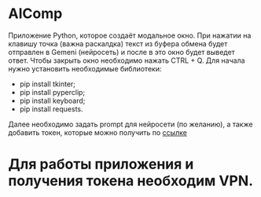 # AIComp
Приложение Python, которое создаёт модальное окно. При нажатии на клавишу точка (важна раскалдка) текст из буфера обмена будет отправлен в Gemeni (нейросеть) и после в это окно будет выведет ответ. Чтобы закрыть окно необходимо нажать CTRL + Q. Для начала нужно установить необходимые библиотеки:
- pip install tkinter;
- pip install pyperclip;
- pip install keyboard;
- pip install requests.

Далее необходимо задать prompt для нейросети (по желанию), а также добавить токен, которые можно получить по [ссылке](https://aistudio.google.com/app/prompts/new_chat?hl=ru&_gl=1*l742ce*_ga*NDI0NDUwNzgyLjE3MzA5NjUzNTE.*_ga_P1DBVKWT6V*MTczMDk2NTM1MS4xLjEuMTczMDk2NTQwNi41LjAuMjEzNzMyMDc4OQ..)

# Для работы приложения и получения токена необходим VPN.
